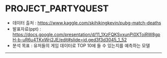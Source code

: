 # PROJECT_PARTYQUEST
- 데이터 출처 : https://www.kaggle.com/skihikingkevin/pubg-match-deaths
- 발표자료(ppt) : https://docs.google.com/presentation/d/11_1XzFQKSvxunPi0XToiRW8gpH-b-uR6u4TKxWrj2JE/edit#slide=id.ged3f3d3045_1_52
- 분석 목표 : 유저들의 게임 데이터로 TOP 10에 들 수 있는지를 예측하는 모델 
---
